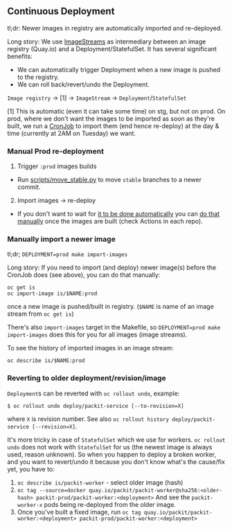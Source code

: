 ## Continuous Deployment

tl;dr: Newer images in registry are automatically imported and re-deployed.

Long story:
We use [ImageStreams](https://docs.openshift.com/container-platform/latest/openshift_images/image-streams-manage.html)
as intermediary between an image registry (Quay.io) and a Deployment/StatefulSet.
It has several significant benefits:

- We can automatically trigger Deployment when a new image is pushed to the registry.
- We can roll back/revert/undo the Deployment.

`Image registry` -> [1] -> `ImageStream` -> `Deployment`/`StatefulSet`

[1] This is automatic (even it can take some time) on stg, but not on prod.
On prod, where we don't want the images to
be imported as soon as they're built, we run a
[CronJob](https://github.com/packit/deployment/blob/main/cron-jobs/import-images/job-import-images.yaml)
to import them (end hence re-deploy) at the day & time (currently at 2AM on Tuesday) we want.

### Manual Prod re-deployment

1. Trigger `:prod` images builds

- Run [scripts/move_stable.py](../scripts/move_stable.py) to move `stable` branches to a newer commit.

2. Import images -> re-deploy

- If you don't want to wait for [it to be done automatically](#continuous-deployment) you can
  [do that manually](#manually-import-a-newer-image) once the images are built (check Actions in each repo).

### Manually import a newer image

tl;dr; `DEPLOYMENT=prod make import-images`

Long story:
If you need to import (and deploy) newer image(s) before the CronJob does
(see above), you can do that manually:

    oc get is
    oc import-image is/$NAME:prod

once a new image is pushed/built in registry. (`$NAME` is name of an image stream from `oc get is`)

There's also `import-images` target in the Makefile, so `DEPLOYMENT=prod make import-images` does this for you for all images (image streams).

To see the history of imported images in an image stream:

    oc describe is/$NAME:prod

### Reverting to older deployment/revision/image

`Deployment`s can be reverted with `oc rollout undo`, example:

    $ oc rollout undo deploy/packit-service [--to-revision=X]

where `X` is revision number.
See also `oc rollout history deploy/packit-service [--revision=X]`.

It's more tricky in case of `StatefulSet` which we use for workers.
`oc rollout undo` does not work with `StatefulSet` for us
(the newest image is always used, reason unknown).
So when you happen to deploy a broken worker, and you want to revert/undo it
because you don't know what's the cause/fix yet, you have to:

1. `oc describe is/packit-worker` - select older image (hash)
2. `oc tag --source=docker quay.io/packit/packit-worker@sha256:<older-hash> packit-prod/packit-worker:<deployment>`
   And see the `packit-worker-x` pods being re-deployed from the older image.
3. Once you've built a fixed image, run
   `oc tag quay.io/packit/packit-worker:<deployment> packit-prod/packit-worker:<deployment>`
